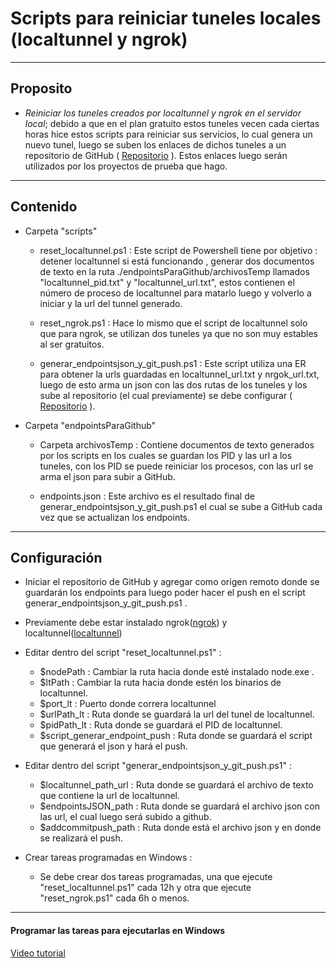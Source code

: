 # Scripts para reiniciar tuneles locales (localtunnel y ngrok)

---

## Proposito

- _Reiniciar los tuneles creados por localtunnel y ngrok en el servidor local_; debido a que en el plan gratuito estos tuneles vecen cada ciertas horas hice estos scripts para reiniciar sus servicios, lo cual genera un nuevo tunel, luego se suben los enlaces de dichos tuneles a un repositorio de GitHub ( [Repositorio](https://github.com/davidoreiro97/endpointsAppsTesting.git) ). Estos enlaces luego serán utilizados por los proyectos de prueba que hago.

---

## Contenido

- Carpeta "scripts"

  - reset_localtunnel.ps1 : Este script de Powershell tiene por objetivo : detener localtunnel si está funcionando
    , generar dos documentos de texto en la ruta ./endpointsParaGithub/archivosTemp llamados "localtunnel_pid.txt" y "localtunnel_url.txt", estos contienen el número de proceso de localtunnel para matarlo luego y volverlo a iniciar y
    la url del tunnel generado.

  - reset_ngrok.ps1 : Hace lo mismo que el script de localtunnel solo que para ngrok, se utilizan dos tuneles ya que no son
    muy estables al ser gratuitos.

  - generar_endpointsjson_y_git_push.ps1 : Este script utiliza una ER para obtener la urls guardadas en localtunnel_url.txt y
    nrgok_url.txt, luego de esto arma un json con las dos rutas de los tuneles y los sube al repositorio (el cual previamente)
    se debe configurar ( [Repositorio](https://github.com/davidoreiro97/endpointsAppsTesting.git) ).

- Carpeta "endpointsParaGithub"

  - Carpeta archivosTemp : Contiene documentos de texto generados por los scripts en los cuales se guardan los PID y las url
    a los tuneles, con los PID se puede reiniciar los procesos, con las url se arma el json para subir a GitHub.

  - endpoints.json : Este archivo es el resultado final de generar_endpointsjson_y_git_push.ps1 el cual se sube a GitHub cada
    vez que se actualizan los endpoints.

---

## Configuración

- Iniciar el repositorio de GitHub y agregar como origen remoto donde se guardarán los endpoints para luego poder hacer el push
  en el script generar_endpointsjson_y_git_push.ps1 .
- Previamente debe estar instalado ngrok([ngrok](https://ngrok.com/)) y localtunnel([localtunnel](https://theboroer.github.io/localtunnel-www/))
- Editar dentro del script "reset_localtunnel.ps1" :

  - $nodePath : Cambiar la ruta hacia donde esté instalado node.exe .
  - $ltPath : Cambiar la ruta hacia donde estén los binarios de localtunnel.
  - $port_lt : Puerto donde correra localtunnel
  - $urlPath_lt : Ruta donde se guardará la url del tunel de localtunnel.
  - $pidPath_lt : Ruta donde se guardará el PID de localtunnel.
  - $script_generar_endpoint_push : Ruta donde se guardará el script que generará el json y hará el push.

- Editar dentro del script "generar_endpointsjson_y_git_push.ps1" :

  - $localtunnel_path_url : Ruta donde se guardará el archivo de texto que contiene la url de localtunnel.
  - $endpointsJSON_path : Ruta donde se guardará el archivo json con las url, el cual luego será subido a github.
  - $addcommitpush_path : Ruta donde está el archivo json y en donde se realizará el push.

- Crear tareas programadas en Windows :
  - Se debe crear dos tareas programadas, una que ejecute "reset_localtunnel.ps1" cada 12h y otra que ejecute "reset_ngrok.ps1" cada 6h o menos.

---

#### Programar las tareas para ejecutarlas en Windows

[Video tutorial](https://youtu.be/CJw_JEt_L6I?t=258)

